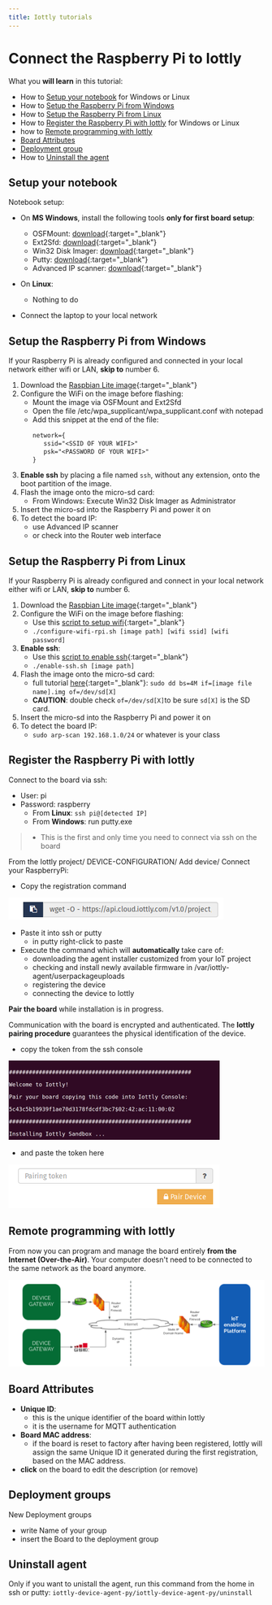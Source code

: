 ```yaml
---
title: Iottly tutorials
---
```


# Connect the Raspberry Pi to Iottly


What you **will learn** in this tutorial:


- How to [Setup your notebook](#setup-your-notebook) for Windows or Linux
- How to [Setup the Raspberry Pi from Windows](#setup-the-raspberry-pi-from-windows)
- How to [Setup the Raspberry Pi from Linux](#setup-the-raspberry-pi-from-linux)
- How to [Register the Raspberry Pi with Iottly](#register-the-raspberry-pi-with-iottly) for Windows or Linux
- how to [Remote programming with Iottly](#remote-programming-with-iottly)
- [Board Attributes](#board-attributes)
- [Deployment group](#deployment-groups)
- How to [Uninstall the agent](#uninstall-agent)


## Setup your notebook


Notebook setup:
- On **MS Windows**, install the following tools **only for first board setup**:
   - OSFMount: [download](http://www.osforensics.com/tools/mount-disk-images.html){:target="_blank"} 
   - Ext2Sfd: [download](https://sourceforge.net/projects/ext2fsd/files/Ext2fsd/0.66/Ext2Fsd-0.66.exe/download){:target="_blank"} 
   - Win32 Disk Imager: [download](https://sourceforge.net/projects/win32diskimager/){:target="_blank"} 
   - Putty: [download](http://www.chiark.greenend.org.uk/~sgtatham/putty/download.html){:target="_blank"}
   - Advanced IP scanner: [download](http://www.advanced-ip-scanner.com){:target="_blank"}
   
- On **Linux**:
   - Nothing to do 
   
- Connect the laptop to your local network


## Setup the Raspberry Pi from Windows

If your Raspberry Pi is already configured and connected in your local network either wifi or LAN, **skip to** number 6.

1. Download the [Raspbian Lite image](https://downloads.raspberrypi.org/raspbian_lite_latest){:target="_blank"} 
2. Configure the WiFi on the image before flashing:
   - Mount the image via OSFMount and Ext2Sfd
   - Open the file /etc/wpa_supplicant/wpa_supplicant.conf with notepad
   - Add this snippet at the end of the file: 
      ```
      network={
         ssid="<SSID OF YOUR WIFI>"
         psk="<PASSWORD OF YOUR WIFI>"
      }
      ```
3. **Enable ssh** by placing a file named `ssh`, without any extension, onto the boot partition of the image.
4. Flash the image onto the micro-sd card:
   - From Windows: Execute Win32 Disk Imager as Administrator
5. Insert the micro-sd into the Raspberry Pi and power it on
6. To detect the board IP: 
   - use Advanced IP scanner
   - or check into the Router web interface


## Setup the Raspberry Pi from Linux

If your Raspberry Pi is already configured and connect in your local network either wifi or LAN, **skip to** number 6.

1. Download the [Raspbian Lite image](https://downloads.raspberrypi.org/raspbian_lite_latest){:target="_blank"} 
2. Configure the WiFi on the image before flashing:
   - Use this [script to setup wifi](https://github.com/iottly/iottly-device-agent-py/blob/master/iottly-device-tools/configure-wifi-rpi.sh){:target="_blank"} 
   - `./configure-wifi-rpi.sh [image path] [wifi ssid] [wifi password]`
3. **Enable ssh**:
    - Use this [script to enable ssh](https://github.com/iottly/iottly-device-agent-py/blob/master/iottly-device-tools/enable-ssh.sh){:target="_blank"} 
   - `./enable-ssh.sh [image path]`
4. Flash the image onto the micro-sd card:
   - full tutorial [here](http://tomorrowdata.io/2015/10/24/sd-and-micro-sd-management-with-linux-dd/){:target="_blank"}: `sudo dd bs=4M if=[image file name].img of=/dev/sd[X]`
   - **CAUTION**: double check `of=/dev/sd[X]`to be sure `sd[X]` is the SD card.
5. Insert the micro-sd into the Raspberry Pi and power it on
6. To detect the board IP: 
   - `sudo arp-scan 192.168.1.0/24` or whatever is your class


## Register the Raspberry Pi with Iottly


Connect to the board via ssh:
- User: pi
- Password: raspberry
   - From **Linux**: `ssh pi@[detected IP]`
   - From **Windows**: run putty.exe

>- This is the first and only time you need to connect via ssh on the board


From the Iottly project/ DEVICE-CONFIGURATION/ Add device/ Connect your RaspberryPi:
- Copy the registration command


![Alt text](/images/registration_command.png)


- Paste it into ssh or putty
   - in putty right-click to paste
- Execute the command which will **automatically** take care of:
   - downloading the agent installer customized from your IoT project
   - checking and install newly available firmware in /var/iottly-agent/userpackageuploads
   - registering the device
   - connecting the device to Iottly

**Pair the board** while installation is in progress.


Communication with the board is encrypted and authenticated. The **Iottly pairing procedure** guarantees the physical identification of the device.

- copy the token from the ssh console

![get token from ssh console](/images/ssh_pairing.png)


- and paste the token here
 
 
![Alt text](/images/pairing.png)


## Remote programming with Iottly


From now you can program and manage the board entirely **from the Internet (Over-the-Air)**.
Your computer doesn't need to be connected to the same network as the board anymore.

![Alt text](/images/slide12.png)



##  Board Attributes

- **Unique ID**: 
   - this is the unique identifier of the board within Iottly
   - it is the username for MQTT authentication
- **Board MAC address**: 
   - if the board is reset to factory after having been registered, Iottly will assign the same Unique ID it generated during the first registration, based on the MAC address.
- **click** on the board to edit the description (or remove)
   

## Deployment groups


New Deployment groups
- write Name of your group
- insert the Board to the deployment group
       
       
## Uninstall agent   


 Only if you want to unistall the agent, run this command from the home in ssh or putty:
`iottly-device-agent-py/iottly-device-agent-py/uninstall`



